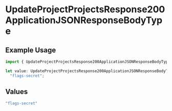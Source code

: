 # UpdateProjectProjectsResponse200ApplicationJSONResponseBodyType

## Example Usage

```typescript
import { UpdateProjectProjectsResponse200ApplicationJSONResponseBodyType } from "@vercel/sdk/models/updateprojectop.js";

let value: UpdateProjectProjectsResponse200ApplicationJSONResponseBodyType =
  "flags-secret";
```

## Values

```typescript
"flags-secret"
```